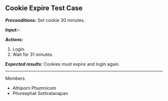 ## Cookie Expire Test Case

***Preconditions:***
Set cookie 30 minutes.

***Input:-***

***Actions:***
1. Login.
2. Wait for 31 minutes.

***Expected results:***
Cookies must expire and login again.

----

Members
- Athiporn Phumnicom
- Phureephat Sottiratanapan
